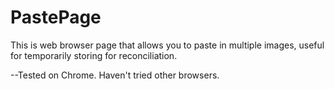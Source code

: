 # PastePage
This is web browser page that allows you to paste in multiple images, useful for temporarily storing for reconciliation.

--Tested on Chrome. Haven't tried other browsers.
